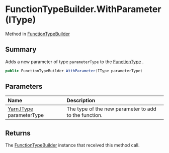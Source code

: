 # FunctionTypeBuilder.WithParameter(IType)

Method in [FunctionTypeBuilder](api/csharp/yarn.compiler.functiontypebuilder.md)

## Summary


Adds a new parameter of type  <code>parameterType</code>  to the
<a href="yarn.compiler.functiontypebuilder.functiontype.md">FunctionType</a> .


```csharp
public FunctionTypeBuilder WithParameter(IType parameterType)
```

## Parameters

|Name|Description|
|:---|:---|
|[Yarn.IType](api/csharp/yarn.itype.md) parameterType|The type of the new parameter to add to the function.|

## Returns

The  <a href="yarn.compiler.functiontypebuilder.md">FunctionTypeBuilder</a>  instance that
received this method call.

